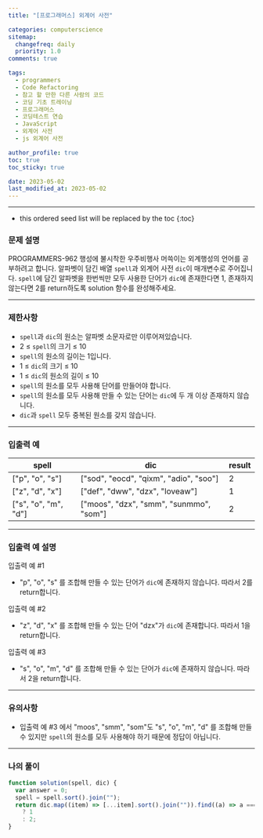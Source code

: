 ```yaml
---
title: "[프로그래머스] 외계어 사전"

categories: computerscience
sitemap:
  changefreq: daily
  priority: 1.0
comments: true

tags:
  - programmers
  - Code Refactoring
  - 참고 할 만한 다른 사람의 코드
  - 코딩 기초 트레이닝
  - 프로그래머스
  - 코딩테스트 연습
  - JavaScript
  - 외계어 사전
  - js 외계어 사전

author_profile: true
toc: true
toc_sticky: true

date: 2023-05-02
last_modified_at: 2023-05-02
---
```


---

<!-- prettier-ignore -->
* this ordered seed list will be replaced by the toc 
{:toc}

### 문제 설명

PROGRAMMERS-962 행성에 불시착한 우주비행사 머쓱이는 외계행성의 언어를 공부하려고 합니다. 알파벳이 담긴 배열 `spell`과 외계어 사전 `dic`이 매개변수로 주어집니다. `spell`에 담긴 알파벳을 한번씩만 모두 사용한 단어가 `dic`에 존재한다면 1, 존재하지 않는다면 2를 return하도록 solution 함수를 완성해주세요.

---

### 제한사항

- `spell`과 `dic`의 원소는 알파벳 소문자로만 이루어져있습니다.
- 2 ≤ `spell`의 크기 ≤ 10
- `spell`의 원소의 길이는 1입니다.
- 1 ≤ `dic`의 크기 ≤ 10
- 1 ≤ `dic`의 원소의 길이 ≤ 10
- `spell`의 원소를 모두 사용해 단어를 만들어야 합니다.
- `spell`의 원소를 모두 사용해 만들 수 있는 단어는 `dic`에 두 개 이상 존재하지 않습니다.
- `dic`과 `spell` 모두 중복된 원소를 갖지 않습니다.

---

### 입출력 예

| spell                | dic                                     | result |
| -------------------- | --------------------------------------- | ------ |
| ["p", "o", "s"]      | ["sod", "eocd", "qixm", "adio", "soo"]  | 2      |
| ["z", "d", "x"]      | ["def", "dww", "dzx", "loveaw"]         | 1      |
| ["s", "o", "m", "d"] | ["moos", "dzx", "smm", "sunmmo", "som"] | 2      |

---

### **입출력 예 설명**

입출력 예 #1

- "p", "o", "s" 를 조합해 만들 수 있는 단어가 `dic`에 존재하지 않습니다. 따라서 2를 return합니다.

입출력 예 #2

- "z", "d", "x" 를 조합해 만들 수 있는 단어 "dzx"가 `dic`에 존재합니다. 따라서 1을 return합니다.

입출력 예 #3

- "s", "o", "m", "d" 를 조합해 만들 수 있는 단어가 `dic`에 존재하지 않습니다. 따라서 2을 return합니다.

---

### **유의사항**

- 입출력 예 #3 에서 "moos", "smm", "som"도 "s", "o", "m", "d" 를 조합해 만들 수 있지만 `spell`의 원소를 모두 사용해야 하기 때문에 정답이 아닙니다.

---

### 나의 풀이

```jsx
function solution(spell, dic) {
  var answer = 0;
  spell = spell.sort().join("");
  return dic.map((item) => [...item].sort().join("")).find((a) => a === spell)
    ? 1
    : 2;
}
```
